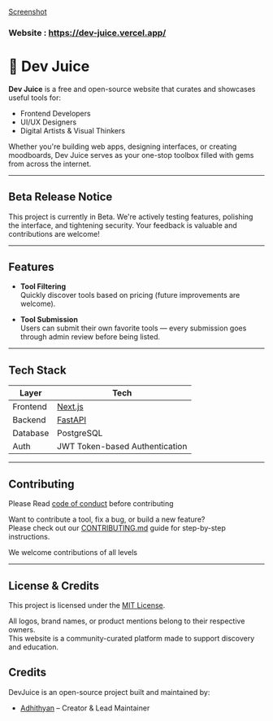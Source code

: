 [Screenshot](https://github.com/user-attachments/assets/00e4d513-dc0c-49ce-8aaf-820d5da6b4a4)

### Website : https://dev-juice.vercel.app/

# 🧃 Dev Juice

**Dev Juice** is a free and open-source website that curates and showcases useful tools for:

- Frontend Developers
- UI/UX Designers
- Digital Artists & Visual Thinkers

Whether you're building web apps, designing interfaces, or creating moodboards, Dev Juice serves as your one-stop toolbox filled with gems from across the internet.

---

## Beta Release Notice

This project is currently in Beta.
We're actively testing features, polishing the interface, and tightening security. Your feedback is valuable and contributions are welcome!

---

## Features

- **Tool Filtering**  
  Quickly discover tools based on pricing (future improvements are welcome).

- **Tool Submission**  
  Users can submit their own favorite tools — every submission goes through admin review before being listed.

---

## Tech Stack

| Layer    | Tech                                     |
| -------- | ---------------------------------------- |
| Frontend | [Next.js](https://nextjs.org/)           |
| Backend  | [FastAPI](https://fastapi.tiangolo.com/) |
| Database | PostgreSQL                               |
| Auth     | JWT Token-based Authentication           |

---

## Contributing

Please Read [code of conduct](./docs/CODE_OF_CONDUCT.md) before contributing

Want to contribute a tool, fix a bug, or build a new feature?  
Please check out our [CONTRIBUTING.md](./docs/CONTRIBUTING.md) guide for step-by-step instructions.

We welcome contributions of all levels

---

## License & Credits

This project is licensed under the [MIT License](./LICENSE).

All logos, brand names, or product mentions belong to their respective owners.  
This website is a community-curated platform made to support discovery and education.

## Credits

DevJuice is an open-source project built and maintained by:

- [Adhithyan](https://github.com/Adhithyan2004) – Creator & Lead Maintainer
